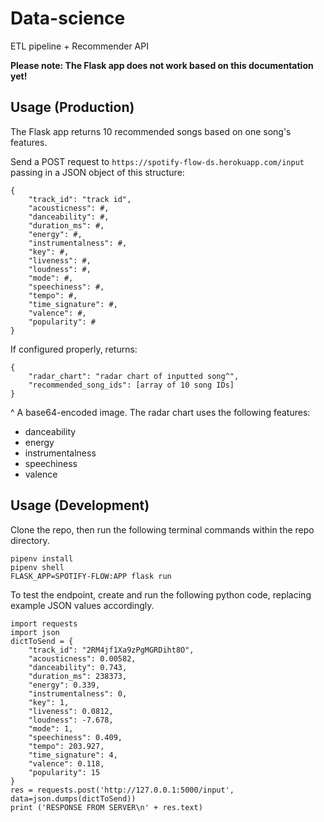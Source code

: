 # Data-science
ETL pipeline + Recommender API

**Please note: The Flask app does not work based on this documentation yet!**

## Usage (Production)

The Flask app returns 10 recommended songs based on one song's features.

Send a POST request to `https://spotify-flow-ds.herokuapp.com/input` passing in a JSON object of this structure:

```
{
    "track_id": "track id",
    "acousticness": #,
    "danceability": #,
    "duration_ms": #,
    "energy": #,
    "instrumentalness": #,
    "key": #,
    "liveness": #,
    "loudness": #,
    "mode": #,
    "speechiness": #,
    "tempo": #,
    "time_signature": #,
    "valence": #,
    "popularity": #
}
```

If configured properly, returns:

```
{
    "radar_chart": "radar chart of inputted song^",
    "recommended_song_ids": [array of 10 song IDs]
}
```

^ A base64-encoded image. The radar chart uses the following features:

* danceability
* energy
* instrumentalness
* speechiness
* valence

## Usage (Development)

Clone the repo, then run the following terminal commands within the repo directory.

```
pipenv install
pipenv shell
FLASK_APP=SPOTIFY-FLOW:APP flask run
```

To test the endpoint, create and run the following python code, replacing example JSON values accordingly.

```
import requests
import json
dictToSend = {
    "track_id": "2RM4jf1Xa9zPgMGRDiht8O",
    "acousticness": 0.00582,
    "danceability": 0.743,
    "duration_ms": 238373,
    "energy": 0.339,
    "instrumentalness": 0,
    "key": 1,
    "liveness": 0.0812,
    "loudness": -7.678,
    "mode": 1,
    "speechiness": 0.409,
    "tempo": 203.927,
    "time_signature": 4,
    "valence": 0.118,
    "popularity": 15
}
res = requests.post('http://127.0.0.1:5000/input', data=json.dumps(dictToSend))
print ('RESPONSE FROM SERVER\n' + res.text)
```